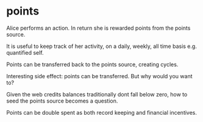 # points

Alice performs an action.  In return she is rewarded points from the points source.

It is useful to keep track of her activity, on a daily, weekly, all time basis e.g. quantified self.

Points can be transferred back to the points source, creating cycles.

Interesting side effect: points can be transferred.  But why would you want to?

Given the web credits balances traditionally dont fall below zero, how to seed the points source becomes a question.

Points can be double spent as both record keeping and financial incentives.


